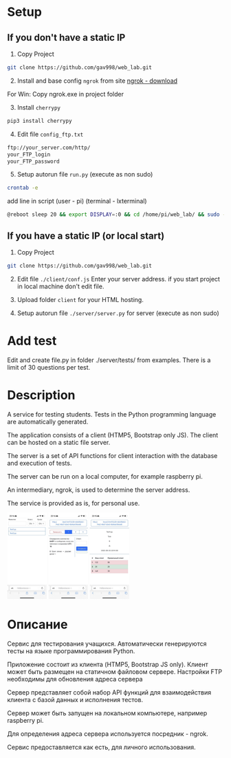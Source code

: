 # Setup

## If you don't have a static IP
1. Copy Project
```bash
git clone https://github.com/gav998/web_lab.git
```

2. Install and base config `ngrok` from site [ngrok - download](https://ngrok.com/download) 

For Win:
Copy ngrok.exe in project folder

3. Install `cherrypy`
```bash
pip3 install cherrypy
```

4. Edit file `config_ftp.txt`
```text
ftp://your_server.com/http/
your_FTP_login
your_FTP_password
```

5. Setup autorun file `run.py` (execute as non sudo)
```bash
crontab -e
```
add line in script (user - pi) (terminal - lxterminal)
```bash
@reboot sleep 20 && export DISPLAY=:0 && cd /home/pi/web_lab/ && sudo -u pi lxterminal -e python3 run.py
```

## If you have a static IP (or local start)

1. Copy Project
```bash
git clone https://github.com/gav998/web_lab.git
```

2. Edit file `./client/conf.js` 
Enter your server address. if you start project in local machine don't edit file.

3. Upload folder `client` for your HTML hosting.

4. Setup autorun file `./server/server.py` for server (execute as non sudo)

# Add test
Edit and create file.py in folder ./server/tests/ from examples.
There is a limit of 30 questions per test.

# Description
A service for testing students.
Tests in the Python programming language are automatically generated.

The application consists of a client (HTMP5, Bootstrap only JS).
The client can be hosted on a static file server.

The server is a set of API functions for client interaction with the database and execution of tests.

The server can be run on a local computer, for example raspberry pi.

An intermediary, ngrok, is used to determine the server address.

The service is provided as is, for personal use.

<img src="https://github.com/gav998/web_lab/blob/main/photo_2022-09-03_23-17-04.jpg" height="200"> <img src="https://github.com/gav998/web_lab/blob/main/photo_2022-09-03_23-17-06.jpg" height="200"> <img src="https://github.com/gav998/web_lab/blob/main/photo_2022-09-03_23-17-08.jpg" height="200">
# Описание
Сервис для тестирования учащихся.
Автоматически генерируются тесты на языке программирования Python.

Приложение состоит из клиента (HTMP5, Bootstrap JS only).
Клиент может быть размещен на статичном файловом сервере.
Настройки FTP необходимы для обновления адреса сервера

Сервер представляет собой набор API функций для взаимодействия клиента с базой данных и исполнения тестов.

Сервер может быть запущен на локальном компьютере, например raspberry pi.

Для определения адреса сервера используется посредник - ngrok.

Сервис предоставляется как есть, для личного использования.

